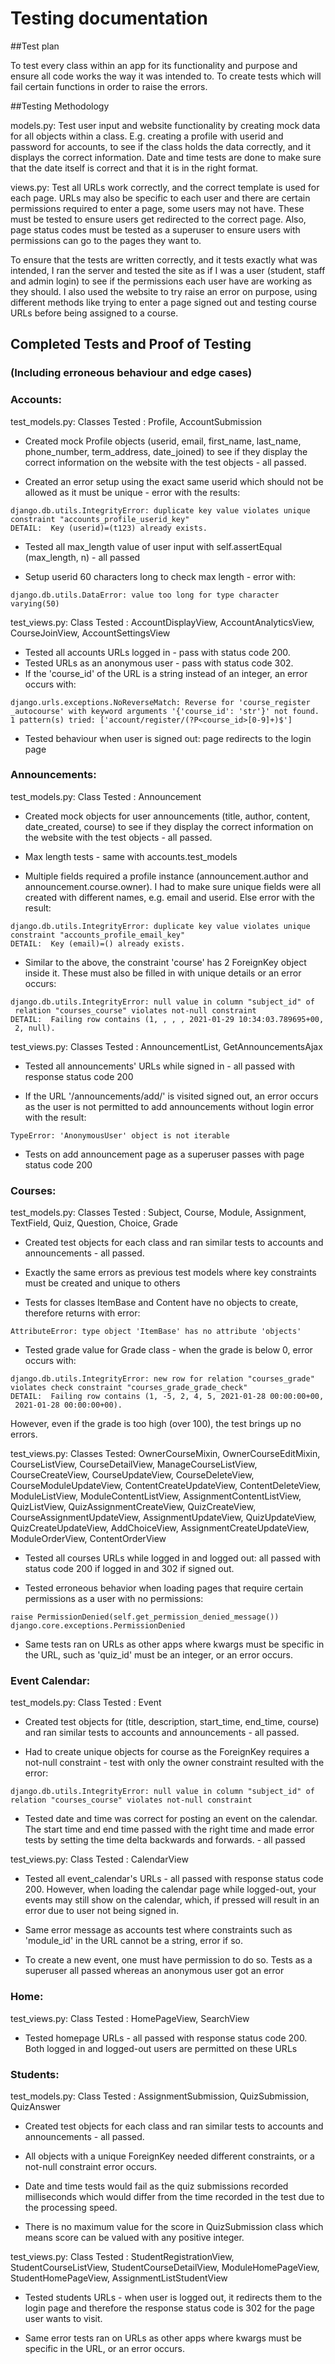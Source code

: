 # Testing documentation


##Test plan

To test every class within an app for its functionality and purpose
and ensure all code works the way it was intended to.
To create tests which will fail certain functions in order to raise
the errors.


##Testing Methodology

models.py: Test user input and website functionality by creating 
mock data for all objects within a class. E.g. creating a profile with
userid and password for accounts, to see if the class holds the data
correctly, and it displays the correct information.
Date and time tests are done to make sure that the date itself is correct
and that it is in the right format.

views.py: Test all URLs work correctly, and the correct template is
used for each page. URLs may also be specific to each user and there are
certain permissions required to enter a page, some users may not have.
These must be tested to ensure users get redirected to the correct page.
Also, page status codes must be tested as a superuser to ensure users
with permissions can go to the pages they want to.

To ensure that the tests are written correctly, and it tests exactly
what was intended, I ran the server and tested the site as if I was a
user (student, staff and admin login) to see if the permissions each 
user have are working as they should.
I also used the website to try raise an error on purpose, using 
different methods like trying to enter a page signed out and testing
course URLs before being assigned to a course.



## Completed Tests and Proof of Testing
### (Including erroneous behaviour and edge cases)


### Accounts:

test_models.py: Classes Tested : Profile, AccountSubmission 

- Created mock Profile objects (userid, email, first_name, last_name, 
  phone_number, term_address, date_joined) to see if they display the
  correct information on the website with the test objects - all passed.
  
- Created an error setup using the exact same userid which should not
be allowed as it must be unique - error with the results:

``` 
django.db.utils.IntegrityError: duplicate key value violates unique
constraint "accounts_profile_userid_key" 
DETAIL:  Key (userid)=(t123) already exists.
```

- Tested all max_length value of user input with self.assertEqual
  (max_length, n) - all passed

- Setup userid 60 characters long to check max length - error with:

```
django.db.utils.DataError: value too long for type character varying(50)
```


test_views.py: Class Tested : AccountDisplayView, AccountAnalyticsView,
CourseJoinView, AccountSettingsView

- Tested all accounts URLs logged in - pass with status code 200.
- Tested URLs as an anonymous user - pass with status code 302.
- If the 'course_id' of the URL is a string instead of an integer, an
error occurs with: 
  
```
django.urls.exceptions.NoReverseMatch: Reverse for 'course_register
_autocourse' with keyword arguments '{'course_id': 'str'}' not found.
1 pattern(s) tried: ['account/register/(?P<course_id>[0-9]+)$']
```

- Tested behaviour when user is signed out: page redirects to the 
  login page


### Announcements:

test_models.py: Class Tested : Announcement

- Created mock objects for user announcements (title, author, content,
  date_created, course) to see if they display the correct information
  on the website with the test objects - all passed.

- Max length tests - same with accounts.test_models

- Multiple fields required a profile instance (announcement.author and
  announcement.course.owner). I had to make sure unique fields were
  all created with different names, e.g. email and userid. Else error
  with the result:
  
```
django.db.utils.IntegrityError: duplicate key value violates unique
constraint "accounts_profile_email_key"
DETAIL:  Key (email)=() already exists.
```

- Similar to the above, the constraint 'course' has 2 ForeignKey object
  inside it. These must also be filled in with unique details or an 
  error occurs:
  
```
django.db.utils.IntegrityError: null value in column "subject_id" of
 relation "courses_course" violates not-null constraint
DETAIL:  Failing row contains (1, , , , 2021-01-29 10:34:03.789695+00,
 2, null).
```
  

test_views.py: Classes Tested : AnnouncementList, GetAnnouncementsAjax

- Tested all announcements' URLs while signed in - all passed with 
  response status code 200 
  
- If the URL '/announcements/add/' is visited signed out, an error 
  occurs as the user is not permitted to add announcements without login
  error with the result:
  
```
TypeError: 'AnonymousUser' object is not iterable
```

- Tests on add announcement page as a superuser passes with page status
  code 200
  


### Courses:


test_models.py: Classes Tested : Subject, Course, Module, Assignment,
TextField, Quiz, Question, Choice, Grade

- Created test objects for each class and ran similar tests to
  accounts and announcements - all passed.
- Exactly the same errors as previous test models where key constraints
  must be created and unique to others
  
- Tests for classes ItemBase and Content have no objects to create,
therefore returns with error:

```
AttributeError: type object 'ItemBase' has no attribute 'objects'
```

- Tested grade value for Grade class - when the grade is below 0,
error occurs with:
  
```
django.db.utils.IntegrityError: new row for relation "courses_grade" 
violates check constraint "courses_grade_grade_check" 
DETAIL:  Failing row contains (1, -5, 2, 4, 5, 2021-01-28 00:00:00+00,
 2021-01-28 00:00:00+00).
```
However, even if the grade is too high (over 100), the test brings up
no errors.



test_views.py: Classes Tested: OwnerCourseMixin, OwnerCourseEditMixin,
CourseListView, CourseDetailView, ManageCourseListView,
CourseCreateView, CourseUpdateView, CourseDeleteView, 
CourseModuleUpdateView, ContentCreateUpdateView, ContentDeleteView, 
ModuleListView, ModuleContentListView, AssignmentContentListView,
QuizListView, QuizAssignmentCreateView, QuizCreateView,
CourseAssignmentUpdateView, AssignmentUpdateView, QuizUpdateView,
QuizCreateUpdateView, AddChoiceView, AssignmentCreateUpdateView,
ModuleOrderView, ContentOrderView

- Tested all courses URLs while logged in and logged out: all passed
  with status code 200 if logged in and 302 if signed out.

- Tested erroneous behavior when loading pages that require certain
permissions as a user with no permissions:
  
```
raise PermissionDenied(self.get_permission_denied_message())
django.core.exceptions.PermissionDenied

```

- Same tests ran on URLs as other apps where kwargs must be specific
in the URL, such as 'quiz_id' must be an integer, or an error occurs.
  


### Event Calendar:


test_models.py: Class Tested : Event

- Created test objects for (title, description, start_time, end_time,
  course) and ran similar tests to accounts and announcements - all 
  passed.
  
- Had to create unique objects for course as the ForeignKey requires
  a not-null constraint - test with only the owner constraint resulted
  with the error:

```
django.db.utils.IntegrityError: null value in column "subject_id" of
relation "courses_course" violates not-null constraint
```

- Tested date and time was correct for posting an event on the calendar.
  The start time and end time passed with the right time and made error
  tests by setting the time delta backwards and forwards. - all passed
  

test_views.py: Class Tested : CalendarView

- Tested all event_calendar's URLs - all passed with response status 
  code 200. 
  However, when loading the calendar page while logged-out, your events
  may still show on the calendar, which, if pressed will result in an
  error due to user not being signed in.
  
- Same error message as accounts test where constraints such as 
  'module_id' in the URL cannot be a string, error if so.
  
- To create a new event, one must have permission to do so. Tests
  as a superuser all passed whereas an anonymous user got an error


### Home:

test_views.py: Class Tested : HomePageView, SearchView

- Tested homepage URLs - all passed with response status 
  code 200. 
  Both logged in and logged-out users are permitted on these URLs 

### Students:


test_models.py: Class Tested : AssignmentSubmission, QuizSubmission, 
QuizAnswer

- Created test objects for each class and ran similar tests to
  accounts and announcements - all passed.
  
- All objects with a unique ForeignKey needed different constraints, or 
  a not-null constraint error occurs.
  
- Date and time tests would fail as the quiz submissions recorded
  milliseconds which would differ from the time recorded in the test
  due to the processing speed.
  
- There is no maximum value for the score in QuizSubmission class
  which means score can be valued with any positive integer.
  

  
test_views.py: Class Tested : StudentRegistrationView, 
StudentCourseListView, StudentCourseDetailView, ModuleHomePageView,
StudentHomePageView, AssignmentListStudentView

- Tested students URLs - when user is logged out, it redirects them
  to the login page and therefore the response status code is 302 for
  the page user wants to visit.
  
- Same error tests ran on URLs as other apps where kwargs must be
  specific in the URL, or an error occurs.
